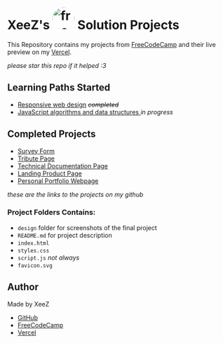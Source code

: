# XeeZ's <img src="https://scontent.fcai19-2.fna.fbcdn.net/v/t39.30808-1/250929173_3179576238942422_6492034145953428513_n.png?stp=dst-png_s200x200&_nc_cat=108&ccb=1-7&_nc_sid=f4b9fd&_nc_ohc=7Vf4ftpHfQYQ7kNvgEigCyD&_nc_zt=24&_nc_ht=scontent.fcai19-2.fna&_nc_gid=AtBJU3mh5Av0odK7AhS8EvX&oh=00_AYAE5Kdxs94mUNmOm95r8RI0LMuNtjv3N_n9N0IyZazv8w&oe=6741511B" alt="freeCodeCamp" width="50" style="border-radius: 50%;"/> Solution Projects

This Repository contains my projects from [FreeCodeCamp](https://www.freecodecamp.org/justXeeZ) and their live preview on my [Vercel](https://vercel.com/xeezprojects).

_please star this repo if it helped :3_

## Learning Paths Started

- [Responsive web design](https://www.freecodecamp.org/learn/2022/responsive-web-design/) <s>_completed_</s>
- [JavaScript algorithms and data structures ](https://www.freecodecamp.org/learn/javascript-algorithms-and-data-structures-v8/) _in progress_

## Completed Projects

- [Survey Form](https://github.com/justXeeZ/FCCcertification-Projects/tree/main/Survey%20Form)
- [Tribute Page](https://github.com/justXeeZ/FCCcertification-Projects/tree/main/Tribute%20Page)
- [Technical Documentation Page](https://github.com/justXeeZ/FCCcertification-Projects/tree/main/Technical%20Documentation%20Page)
- [Landing Product Page](https://github.com/justXeeZ/FCCcertification-Projects/tree/main/Landing%20Product%20Page)
- [Personal Portfolio Webpage](https://github.com/justXeeZ/FCCcertification-Projects/tree/main/Personal%20Portfolio%20Webpage)

_these are the links to the projects on my github_

### Project Folders Contains:

- `design` folder for screenshots of the final project
- `README.md` for project description
- `index.html`
- `styles.css`
- `script.js` _not always_
- `favicon.svg`

## Author

Made by XeeZ

- [GitHub](https://github.com/justXeeZ)
- [FreeCodeCamp](https://www.freecodecamp.org/justXeeZ)
- [Vercel](https://vercel.com/xeez)
